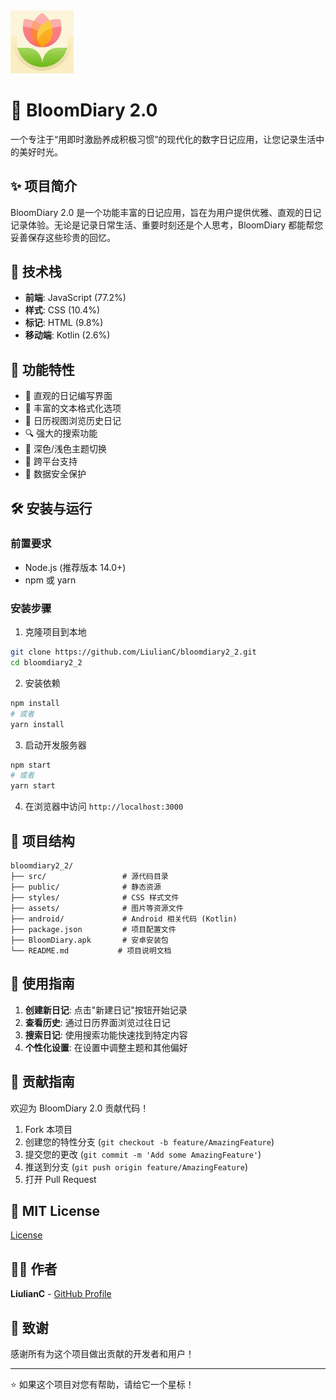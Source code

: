 <img src="./logo1024.png" alt="成长小账本" width="20%" title="成长小账本">

# 🌸 BloomDiary 2.0
一个专注于“用即时激励养成积极习惯”的现代化的数字日记应用，让您记录生活中的美好时光。

## ✨ 项目简介

BloomDiary 2.0 是一个功能丰富的日记应用，旨在为用户提供优雅、直观的日记记录体验。无论是记录日常生活、重要时刻还是个人思考，BloomDiary 都能帮您妥善保存这些珍贵的回忆。

## 🚀 技术栈

- **前端**: JavaScript (77.2%)
- **样式**: CSS (10.4%)
- **标记**: HTML (9.8%)
- **移动端**: Kotlin (2.6%)

## 📱 功能特性

- 📝 直观的日记编写界面
- 🎨 丰富的文本格式化选项
- 📅 日历视图浏览历史日记
- 🔍 强大的搜索功能
- 🌙 深色/浅色主题切换
- 📱 跨平台支持
- 🔐 数据安全保护

## 🛠️ 安装与运行

### 前置要求

- Node.js (推荐版本 14.0+)
- npm 或 yarn

### 安装步骤

1. 克隆项目到本地
```bash
git clone https://github.com/LiulianC/bloomdiary2_2.git
cd bloomdiary2_2
```

2. 安装依赖
```bash
npm install
# 或者
yarn install
```

3. 启动开发服务器
```bash
npm start
# 或者
yarn start
```

4. 在浏览器中访问 `http://localhost:3000`

## 📁 项目结构

```
bloomdiary2_2/
├── src/                 # 源代码目录
├── public/              # 静态资源
├── styles/              # CSS 样式文件
├── assets/              # 图片等资源文件
├── android/             # Android 相关代码 (Kotlin)
├── package.json         # 项目配置文件
├── BloomDiary.apk       # 安卓安装包
└── README.md           # 项目说明文档
```

## 🎯 使用指南

1. **创建新日记**: 点击"新建日记"按钮开始记录
2. **查看历史**: 通过日历界面浏览过往日记
3. **搜索日记**: 使用搜索功能快速找到特定内容
4. **个性化设置**: 在设置中调整主题和其他偏好

## 🤝 贡献指南

欢迎为 BloomDiary 2.0 贡献代码！

1. Fork 本项目
2. 创建您的特性分支 (`git checkout -b feature/AmazingFeature`)
3. 提交您的更改 (`git commit -m 'Add some AmazingFeature'`)
4. 推送到分支 (`git push origin feature/AmazingFeature`)
5. 打开 Pull Request

## 📄 MIT License

[License](./LICENSE)

## 👨‍💻 作者

**LiulianC** - [GitHub Profile](https://github.com/LiulianC)

## 🙏 致谢

感谢所有为这个项目做出贡献的开发者和用户！

---

⭐ 如果这个项目对您有帮助，请给它一个星标！
